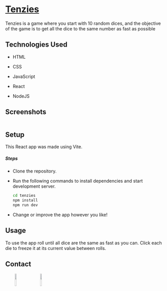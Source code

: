 <h1><a href="https://jmcarvajalj.github.io/tenzies/" target="_blank">Tenzies</a></h1>
<p>Tenzies is a game where you start with 10 random dices, and the objective of the game is to get all the dice to the same number as fast as possible</p>
<h2>Technologies Used</h2>
<ul>
<li>HTML</li>
</ul><ul>
<li>CSS</li>
</ul><ul>
<li>JavaScript</li>
</ul><ul>
<li>React</li>
</ul><ul>
<li>NodeJS</li>
</ul><h2>Screenshots</h2>
<p><a href="https://jmcarvajalj.github.io/tenzies/" target="_blank"><img src="https://i.imgur.com/zKi3Bcl.png" alt=""></a><a href="https://jmcarvajalj.github.io/tenzies/" target="_blank"><img src="https://i.imgur.com/o76AP8R.png" alt=""></a></p><h2>Setup</h2>
<p>This React app was made using Vite.</p><h5>Steps</h5><ul>
<li>Clone the repository.</li>
</ul><ul>
<li>Run the following commands to install dependencies and start development server.</li>

```bash
cd tenzies
npm install
npm run dev
```

<li>Change or improve the app however you like!</li>
</ul><h2>Usage</h2>
<p>To use the app roll until all dice are the same as fast as you can. Click each die to freeze it at its current value between rolls.</p><h2>Contact</h2>
<p><span style="margin-right: 30px;"></span><a href="https://www.linkedin.com/in/jose-miguel-carvajal-jimenez/" target="_blank"><img target="_blank" src="https://cdn.jsdelivr.net/gh/devicons/devicon/icons/linkedin/linkedin-original.svg" style="width: 10%;"></a><span style="margin-right: 30px;"></span><a href="https://github.com/jmcarvajalj" ><img target="_blank" src="https://cdn.jsdelivr.net/gh/devicons/devicon/icons/github/github-original.svg" style="width: 10%;"></a></p>
